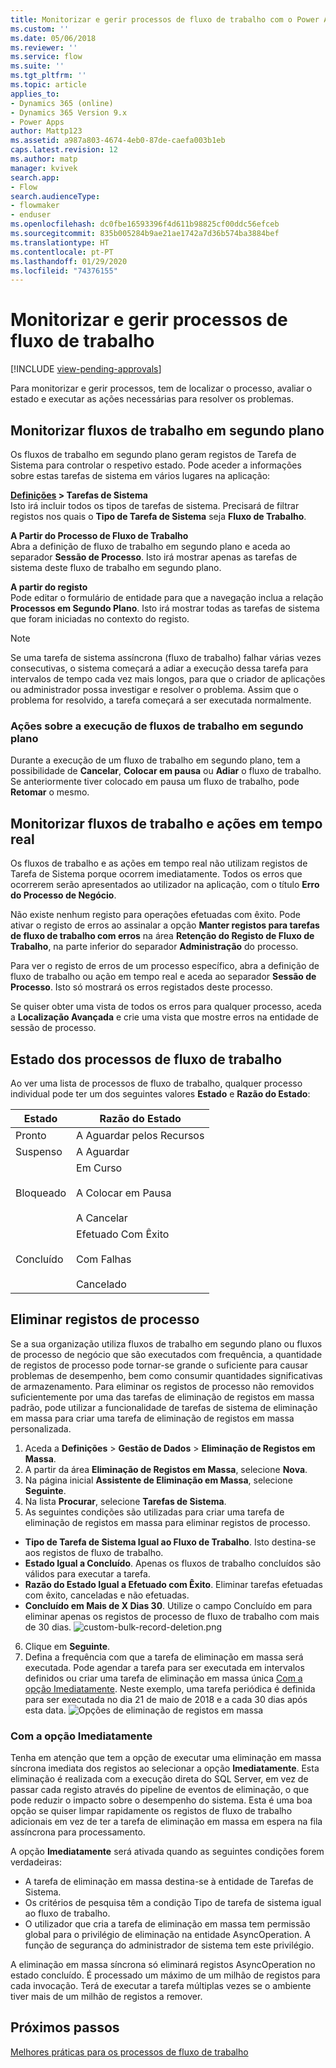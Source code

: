 ```yaml
---
title: Monitorizar e gerir processos de fluxo de trabalho com o Power Apps | Microsoft Docs
ms.custom: ''
ms.date: 05/06/2018
ms.reviewer: ''
ms.service: flow
ms.suite: ''
ms.tgt_pltfrm: ''
ms.topic: article
applies_to:
- Dynamics 365 (online)
- Dynamics 365 Version 9.x
- Power Apps
author: Mattp123
ms.assetid: a987a803-4674-4eb0-87de-caefa003b1eb
caps.latest.revision: 12
ms.author: matp
manager: kvivek
search.app:
- Flow
search.audienceType:
- flowmaker
- enduser
ms.openlocfilehash: dc0fbe16593396f4d611b98825cf00ddc56efceb
ms.sourcegitcommit: 835b005284b9ae21ae1742a7d36b574ba3884bef
ms.translationtype: HT
ms.contentlocale: pt-PT
ms.lasthandoff: 01/29/2020
ms.locfileid: "74376155"
---
```

# <a name="monitor-and-manage-workflow-processes"></a>Monitorizar e gerir processos de fluxo de trabalho
[!INCLUDE [view-pending-approvals](includes/cc-rebrand.md)]

Para monitorizar e gerir processos, tem de localizar o processo, avaliar o estado e executar as ações necessárias para resolver os problemas.  
  
<a name="BKMK_MonitorAsyncWorkflows"></a>   
## <a name="monitoring-background-workflows"></a>Monitorizar fluxos de trabalho em segundo plano  
 Os fluxos de trabalho em segundo plano geram registos de Tarefa de Sistema para controlar o respetivo estado. Pode aceder a informações sobre estas tarefas de sistema em vários lugares na aplicação:  
  
 **[Definições](/powerapps/maker/model-driven-apps/advanced-navigation#settings) > Tarefas de Sistema**  
 Isto irá incluir todos os tipos de tarefas de sistema. Precisará de filtrar registos nos quais o **Tipo de Tarefa de Sistema** seja **Fluxo de Trabalho**.  
  
 **A Partir do Processo de Fluxo de Trabalho**  
 Abra a definição de fluxo de trabalho em segundo plano e aceda ao separador **Sessão de Processo**. Isto irá mostrar apenas as tarefas de sistema deste fluxo de trabalho em segundo plano.  
  
 **A partir do registo**  
 Pode editar o formulário de entidade para que a navegação inclua a relação **Processos em Segundo Plano**. Isto irá mostrar todas as tarefas de sistema que foram iniciadas no contexto do registo.  
  
> [!NOTE]
>  Se uma tarefa de sistema assíncrona (fluxo de trabalho) falhar várias vezes consecutivas, o sistema começará a adiar a execução dessa tarefa para intervalos de tempo cada vez mais longos, para que o criador de aplicações ou administrador possa investigar e resolver o problema. Assim que o problema for resolvido, a tarefa começará a ser executada normalmente.  
  
<a name="BKMK_ActionsOnRunningWorkflows"></a>   
### <a name="actions-on-running-background-workflows"></a>Ações sobre a execução de fluxos de trabalho em segundo plano  
 Durante a execução de um fluxo de trabalho em segundo plano, tem a possibilidade de **Cancelar**, **Colocar em pausa** ou **Adiar** o fluxo de trabalho. Se anteriormente tiver colocado em pausa um fluxo de trabalho, pode **Retomar** o mesmo.  
  
<a name="BKMK_MonitorSyncWorkflows"></a>   
## <a name="monitoring-real-time-workflows-and-actions"></a>Monitorizar fluxos de trabalho e ações em tempo real  
 Os fluxos de trabalho e as ações em tempo real não utilizam registos de Tarefa de Sistema porque ocorrem imediatamente. Todos os erros que ocorrerem serão apresentados ao utilizador na aplicação, com o título **Erro do Processo de Negócio**.  
  
 Não existe nenhum registo para operações efetuadas com êxito. Pode ativar o registo de erros ao assinalar a opção **Manter registos para tarefas de fluxo de trabalho com erros** na área **Retenção do Registo de Fluxo de Trabalho**, na parte inferior do separador **Administração** do processo.  
  
 Para ver o registo de erros de um processo específico, abra a definição de fluxo de trabalho ou ação em tempo real e aceda ao separador **Sessão de Processo**. Isto só mostrará os erros registados deste processo.  
  
 Se quiser obter uma vista de todos os erros para qualquer processo, aceda a **Localização Avançada** e crie uma vista que mostre erros na entidade de sessão de processo.  
  
<a name="BKMK_StatusOfWorkflowProcesses"></a>   
## <a name="status-of-workflow-processes"></a>Estado dos processos de fluxo de trabalho  
 Ao ver uma lista de processos de fluxo de trabalho, qualquer processo individual pode ter um dos seguintes valores **Estado** e **Razão do Estado**:  
  
|Estado|Razão do Estado|  
|-----------|-------------------|  
|Pronto|A Aguardar pelos Recursos|  
|Suspenso|A Aguardar|  
|Bloqueado|Em Curso<br /><br /> A Colocar em Pausa<br /><br /> A Cancelar|  
|Concluído|Efetuado Com Êxito<br /><br /> Com Falhas<br /><br /> Cancelado|  

## <a name="deleting-process-log-records"></a>Eliminar registos de processo

Se a sua organização utiliza fluxos de trabalho em segundo plano ou fluxos de processo de negócio que são executados com frequência, a quantidade de registos de processo pode tornar-se grande o suficiente para causar problemas de desempenho, bem como consumir quantidades significativas de armazenamento. Para eliminar os registos de processo não removidos suficientemente por uma das tarefas de eliminação de registos em massa padrão, pode utilizar a funcionalidade de tarefas de sistema de eliminação em massa para criar uma tarefa de eliminação de registos em massa personalizada.

1. Aceda a **Definições** > **Gestão de Dados** > **Eliminação de Registos em Massa**.
2. A partir da área **Eliminação de Registos em Massa**, selecione **Nova**. 
3. Na página inicial **Assistente de Eliminação em Massa**, selecione **Seguinte**.
4. Na lista **Procurar**, selecione **Tarefas de Sistema**.
5. As seguintes condições são utilizadas para criar uma tarefa de eliminação de registos em massa para eliminar registos de processo. 
 - **Tipo de Tarefa de Sistema Igual ao Fluxo de Trabalho**. Isto destina-se aos registos de fluxo de trabalho. 
 - **Estado Igual a Concluído**. Apenas os fluxos de trabalho concluídos são válidos para executar a tarefa.
 - **Razão do Estado Igual a Efetuado com Êxito**. Eliminar tarefas efetuadas com êxito, canceladas e não efetuadas.
 - **Concluído em Mais de X Dias 30**. Utilize o campo Concluído em para eliminar apenas os registos de processo de fluxo de trabalho com mais de 30 dias.
 ![custom-bulk-record-deletion.png](media/custom-bulk-record-deletion.png)
6. Clique em **Seguinte**.
7. Defina a frequência com que a tarefa de eliminação em massa será executada. Pode agendar a tarefa para ser executada em intervalos definidos ou criar uma tarefa de eliminação em massa única [Com a opção Imediatamente](#using-the-immediately-option). Neste exemplo, uma tarefa periódica é definida para ser executada no dia 21 de maio de 2018 e a cada 30 dias após esta data. 
![Opções de eliminação de registos em massa](media/custom-bulk-record-delete-options.png)

### <a name="using-the-immediately-option"></a>Com a opção Imediatamente

Tenha em atenção que tem a opção de executar uma eliminação em massa síncrona imediata dos registos ao selecionar a opção **Imediatamente**. Esta eliminação é realizada com a execução direta do SQL Server, em vez de passar cada registo através do pipeline de eventos de eliminação, o que pode reduzir o impacto sobre o desempenho do sistema. Esta é uma boa opção se quiser limpar rapidamente os registos de fluxo de trabalho adicionais em vez de ter a tarefa de eliminação em massa em espera na fila assíncrona para processamento. 

A opção **Imediatamente** será ativada quando as seguintes condições forem verdadeiras: 
- A tarefa de eliminação em massa destina-se à entidade de Tarefas de Sistema.
- Os critérios de pesquisa têm a condição Tipo de tarefa de sistema igual ao fluxo de trabalho. 
- O utilizador que cria a tarefa de eliminação em massa tem permissão global para o privilégio de eliminação na entidade AsyncOperation. A função de segurança do administrador de sistema tem este privilégio.  

A eliminação em massa síncrona só eliminará registos AsyncOperation no estado concluído. É processado um máximo de um milhão de registos para cada invocação. Terá de executar a tarefa múltiplas vezes se o ambiente tiver mais de um milhão de registos a remover.  
  
## <a name="next-steps"></a>Próximos passos   
 [Melhores práticas para os processos de fluxo de trabalho](best-practices-workflow-processes.md) <br />

